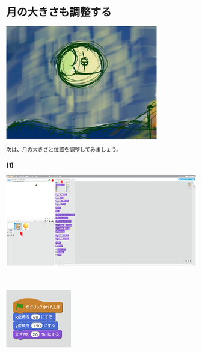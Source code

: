 # 月の大きさも調整する

![](about3.png)

次は、月の大きさと位置を調整してみましょう。


### (1)
![](c006.png)

<br>
<br>


![](s007.png)

<br>
<br>


